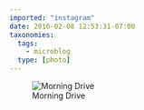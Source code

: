 ```yaml
---
imported: "instagram"
date: 2016-02-08 12:53:31-07:00
taxonomies:
  tags:
    - microblog
  type: [photo]
---
```

<figure>
  <img src="/media/images/photos/2016/02/b986d36963ef1d5e9f6fc69a01cc7e8f.jpg" title="Morning Drive"/>
  <figcaption>Morning Drive</figcaption>
</figure>

